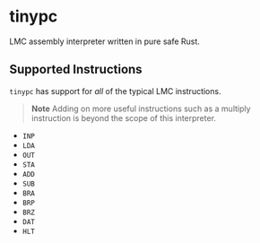 # tinypc
LMC assembly interpreter written in pure safe Rust.

## Supported Instructions
`tinypc` has support for *all* of the typical LMC instructions.

> **Note** Adding on more useful instructions such as a multiply instruction is beyond the scope of this interpreter.

- `INP`
- `LDA`
- `OUT`
- `STA`
- `ADD`
- `SUB`
- `BRA`
- `BRP`
- `BRZ`
- `DAT`
- `HLT`
